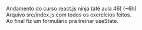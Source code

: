 Andamento do curso react.js ninja (até aula 46) (~6h)<br/>
Arquivo src/index.js com todos os exercícios feitos.<br/>
Ao final fiz um formulário pra treinar useState.
